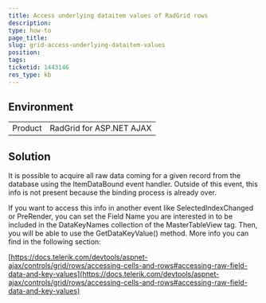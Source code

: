```yaml
---
title: Access underlying dataitem values of RadGrid rows
description: 
type: how-to
page_title: 
slug: grid-access-underlying-dataitem-values
position: 
tags: 
ticketid: 1443146
res_type: kb
---
```


## Environment
<table>
	<tbody>
		<tr>
			<td>Product</td>
			<td>RadGrid for ASP.NET AJAX</td>
		</tr>
	</tbody>
</table>


## Solution
It is possible to acquire all raw data coming for a given record from the database using the ItemDataBound event handler. Outside of this event, this info is not present because the binding process is already over.

If you want to access this info in another event like SelectedIndexChanged or PreRender, you can set the Field Name you are interested in to be included in the DataKeyNames collection of the MasterTableView tag. Then, you will be able to use the GetDataKeyValue() method. More info you can find in the following section:

[https://docs.telerik.com/devtools/aspnet-ajax/controls/grid/rows/accessing-cells-and-rows#accessing-raw-field-data-and-key-values](https://docs.telerik.com/devtools/aspnet-ajax/controls/grid/rows/accessing-cells-and-rows#accessing-raw-field-data-and-key-values)
